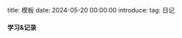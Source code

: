 title: 模板 
date: 2024-05-20 00:00:00
introduce: 
tag: 日记

<h4 align="center"></h4>

<p align="center"></p> 
<p align="center"></p>
<p align="center"></p>
<p align="center"></p>
<p align="center"></p>

#### 学习&记录
